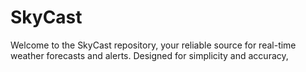 # SkyCast
Welcome to the SkyCast repository, your reliable source for real-time weather forecasts and alerts. Designed for simplicity and accuracy,
